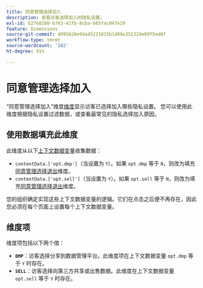 ```yaml
---
title: 同意管理选择加入
description: 查看访客选择加入的隐私设置。
exl-id: b2768180-b763-41fb-8cba-665fac047e29
feature: Dimensions
source-git-commit: d095628e94a45221815b1d08e35132de09f5ed8f
workflow-type: tm+mt
source-wordcount: '182'
ht-degree: 91%

---
```


# 同意管理选择加入

“同意管理选择加入”维度[维度](overview.md)显示访客已选择加入哪些隐私设置。 您可以使用此维度根据隐私设置过滤数据，或查看最常见的隐私选择加入原因。

## 使用数据填充此维度

此维度从以下[上下文数据变量](/help/implement/vars/page-vars/contextdata.md)收集数据：

* `contextData.['opt.dmp']`（当设置为 `Y`）。如果 `opt.dmp` 等于 `N`，则改为填充[同意管理选择退出](cm-opt-out.md)维度。
* `contextData.['opt.sell']`（当设置为 `Y`）。如果 `opt.sell` 等于 `N`，则改为填充[同意管理选择退出](cm-opt-out.md)维度。

您的组织确定实现这些上下文数据变量的逻辑。它们在点击之后便不再存在，因此您必须在每个页面上设置每个上下文数据变量。

## 维度项

维度项包括以下两个值：

* **`DMP`**：访客选择分享到数据管理平台。此维度项在上下文数据变量 `opt.dmp` 等于 `Y` 时存在。
* **`SELL`**：访客选择向第三方共享或出售数据。此维度在上下文数据变量 `opt.sell` 等于 `Y` 时存在。

